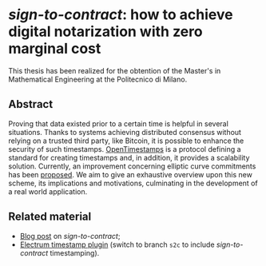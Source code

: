 # *sign-to-contract*: how to achieve digital notarization with zero marginal cost

This thesis has been realized for the obtention of the Master's in Mathematical Engineering at the Politecnico di Milano. 

## Abstract

Proving that data existed prior to a certain time is helpful in several situations.
Thanks to systems achieving distributed consensus without relying on a trusted third party, like Bitcoin, it is possible to enhance the security of such timestamps.
[OpenTimestamps](https://opentimestamps.org) is a protocol defining a standard for creating timestamps and, in addition, it provides a scalability solution.
Currently, an improvement concerning elliptic curve commitments has been [proposed](https://github.com/opentimestamps/python-opentimestamps/pull/14). 
We aim to give an exhaustive overview upon this new scheme, its implications and motivations, culminating in the development of a real world application.

## Related material

- [Blog post](https://blog.eternitywall.com/2018/04/13/sign-to-contract/) on *sign-to-contract*;
- [Electrum timestamp plugin](https://github.com/LeoComandini/electrum-timestamp-plugin) (switch to branch `s2c` to include *sign-to-contract* timestamping).
